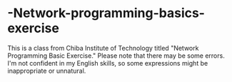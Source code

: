 # -Network-programming-basics-exercise
This is a class from Chiba Institute of Technology titled "Network Programming Basic Exercise."
Please note that there may be some errors. I'm not confident in my English skills, so some expressions might be inappropriate or unnatural.
